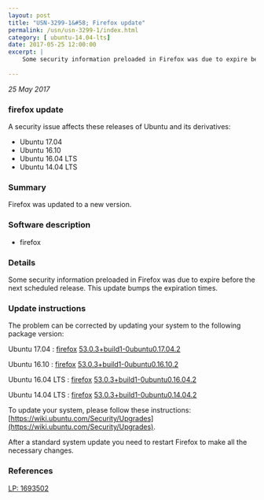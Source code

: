 ```yaml
---
layout: post
title: "USN-3299-1&#58; Firefox update"
permalink: /usn/usn-3299-1/index.html
category: [ ubuntu-14.04-lts]
date: 2017-05-25 12:00:00
excerpt: |
    Some security information preloaded in Firefox was due to expire before the next scheduled release. This update bumps the expiration times. 
    
--- 
```

 
 

*25 May 2017*

### firefox update

A security issue affects these releases of Ubuntu and its derivatives:

* Ubuntu 17.04
* Ubuntu 16.10
* Ubuntu 16.04 LTS
* Ubuntu 14.04 LTS

### Summary

Firefox was updated to a new version. 

### Software description

* firefox 

### Details

Some security information preloaded in Firefox was due to expire before the next scheduled release. This update bumps the expiration times. 

### Update instructions

The problem can be corrected by updating your system to the following package version:

Ubuntu 17.04
 : [firefox](https://launchpad.net/ubuntu/+source/firefox) <span> [53.0.3+build1-0ubuntu0.17.04.2](https://launchpad.net/ubuntu/+source/firefox/53.0.3+build1-0ubuntu0.17.04.2) </span> 

Ubuntu 16.10
 : [firefox](https://launchpad.net/ubuntu/+source/firefox) <span> [53.0.3+build1-0ubuntu0.16.10.2](https://launchpad.net/ubuntu/+source/firefox/53.0.3+build1-0ubuntu0.16.10.2) </span> 

Ubuntu 16.04 LTS
 : [firefox](https://launchpad.net/ubuntu/+source/firefox) <span> [53.0.3+build1-0ubuntu0.16.04.2](https://launchpad.net/ubuntu/+source/firefox/53.0.3+build1-0ubuntu0.16.04.2) </span> 

Ubuntu 14.04 LTS
 : [firefox](https://launchpad.net/ubuntu/+source/firefox) <span> [53.0.3+build1-0ubuntu0.14.04.2](https://launchpad.net/ubuntu/+source/firefox/53.0.3+build1-0ubuntu0.14.04.2) </span> 

To update your system, please follow these instructions: [https://wiki.ubuntu.com/Security/Upgrades](https://wiki.ubuntu.com/Security/Upgrades).

After a standard system update you need to restart Firefox to make all the necessary changes. 

### References

 
 [LP: 1693502](https://launchpad.net/bugs/1693502)
 

